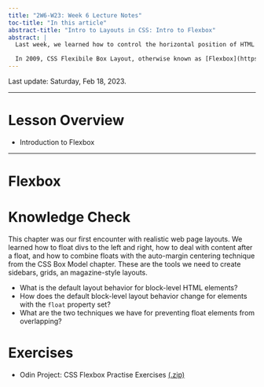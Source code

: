```yaml
---
title: "2W6-W23: Week 6 Lecture Notes"
toc-title: "In this article"
abstract-title: "Intro to Layouts in CSS: Intro to Flexbox"
abstract: |
  Last week, we learned how to control the horizontal position of HTML block elements using Floats. For a long time, Floats (and tables) were the gold-standard techniques for creating web layouts.

  In 2009, CSS Flexibile Box Layout, otherwise known as [Flexbox](https://en.wikipedia.org/wiki/CSS_Flexible_Box_Layout) was introduced as a part of [CSS 3](https://en.wikipedia.org/wiki/CSS#CSS_3). As mobile devices became increasingly the most common interface for browsing web pages, Flexbox provided a framework superior to Float/Tables in responding to the viewport size of the user and arranging elements with precise developer control.
---
```


Last update: Saturday, Feb 18, 2023.

---

# Lesson Overview

- Introduction to Flexbox

---

# Flexbox

# Knowledge Check

This chapter was our first encounter with realistic web page layouts. We learned how to float divs to the left and right, how to deal with content after a float, and how to combine floats with the auto-margin centering technique from the CSS Box Model chapter. These are the tools we need to create sidebars, grids, an magazine-style layouts.

- What is the default layout behavior for block-level HTML elements?
- How does the default block-level layout behavior change for elements with the `float` property set?
- What are the two techniques we have for preventing float elements from overlapping?

# Exercises

- Odin Project: CSS Flexbox Practise Exercises [(.zip)][tutCSSFlexbox]

[tutCSSFlexbox]: ../tutorials/css-exercises-flexbox.zip "Odin Project: CSS Flexbox Exercises. There are 7 exercises total in this set. You should be able to complete them all with what you have learned during Week 5 and 6."
